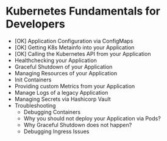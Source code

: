 # Kubernetes Fundamentals for Developers

* [OK] Application Configuration via ConfigMaps
* [OK] Getting K8s Metainfo into your Application
* [OK] Calling the Kubernetes API from your Application
* Healthchecking your Application
* Graceful Shutdown of your Application
* Managing Resources of your Application
* Init Containers
* Providing custom Metrics from your Application
* Manage Logs of a legacy Application
* Managing Secrets via Hashicorp Vault
* Troubleshooting
  * Debugging Containers
  * Why you should not deploy your Application via Pods?
  * Why Graceful Shutdown does not happen?
  * Debugging Ingress Issues